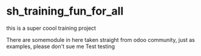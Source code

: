 # sh_training_fun_for_all
this is a super coool training project 

There are somemodule in here taken straight from odoo community, just as examples, please don't sue me
Test
testing

